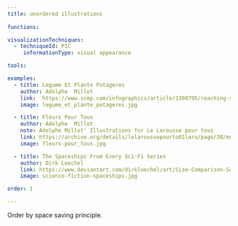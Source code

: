 ```yaml
---
title: unordered illustrations
  
functions:

visualizationTechniques:
  - techniqueId: PIC
     informationType: visual appearance

tools:

examples:
  - title: Legume Et Plante Potageres
    author: Adolphe  Millot
    link:  https://www.scmp.com/infographics/article/1308795/reaching-sky-hong-kongs-changing-harbour-front
    image: legume_et_plante_potageres.jpg

  - title: Fleurs Pour Tous
    author: Adolphe  Millot
    note: Adolphe Millot' Illustrations for Le Larousse pour tous
    link: https://archive.org/details/lelaroussepourto01laro/page/38/mode/2up?view=theater
    image: fleurs-pour_tous.jpg 

  - title: The Spaceships From Every Sci-Fi Series
    author: Dirk Loechel
    link: https://www.deviantart.com/dirkloechel/art/Size-Comparison-Science-Fiction-Spaceships-398790051
    image: science-fiction-spaceships.jpg

order: 1

---
```


Order by space saving principle. <!-- TODO: finish -->

<!--more-->

<!-- Example, unordered grid: https://www.oldmapslibrary.com/wp-content/uploads/2018/06/Vegetable-Plants.jpg -->
